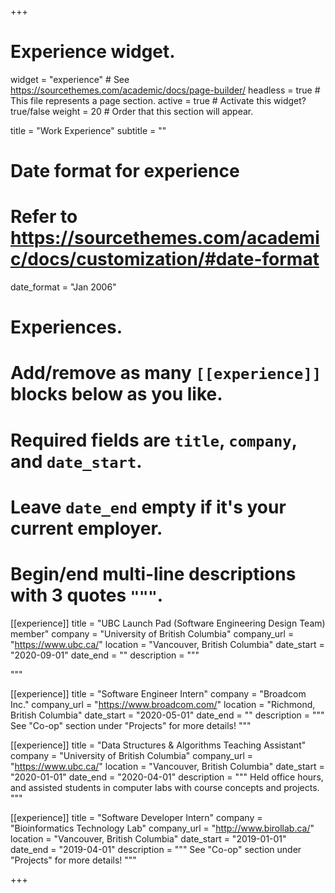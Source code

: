 +++
# Experience widget.
widget = "experience"  # See https://sourcethemes.com/academic/docs/page-builder/
headless = true  # This file represents a page section.
active = true  # Activate this widget? true/false
weight = 20  # Order that this section will appear.

title = "Work Experience"
subtitle = ""

# Date format for experience
#   Refer to https://sourcethemes.com/academic/docs/customization/#date-format
date_format = "Jan 2006"

# Experiences.
#   Add/remove as many `[[experience]]` blocks below as you like.
#   Required fields are `title`, `company`, and `date_start`.
#   Leave `date_end` empty if it's your current employer.
#   Begin/end multi-line descriptions with 3 quotes `"""`.
[[experience]]
  title = "UBC Launch Pad (Software Engineering Design Team) member"
  company = "University of British Columbia"
  company_url = "https://www.ubc.ca/"
  location = "Vancouver, British Columbia"
  date_start = "2020-09-01"
  date_end = ""
  description = """
    
  """

[[experience]]
  title = "Software Engineer Intern"
  company = "Broadcom Inc."
  company_url = "https://www.broadcom.com/"
  location = "Richmond, British Columbia"
  date_start = "2020-05-01"
  date_end = ""
  description = """
    See "Co-op" section under "Projects" for more details!
  """

[[experience]]
  title = "Data Structures & Algorithms Teaching Assistant"
  company = "University of British Columbia"
  company_url = "https://www.ubc.ca/"
  location = "Vancouver, British Columbia"
  date_start = "2020-01-01"
  date_end = "2020-04-01"
  description = """
    Held office hours, and assisted students in computer labs with course concepts and projects.
  """

[[experience]]
  title = "Software Developer Intern"
  company = "Bioinformatics Technology Lab"
  company_url = "http://www.birollab.ca/"
  location = "Vancouver, British Columbia"
  date_start = "2019-01-01"
  date_end = "2019-04-01"
  description = """
    See "Co-op" section under "Projects" for more details!
  """

+++

